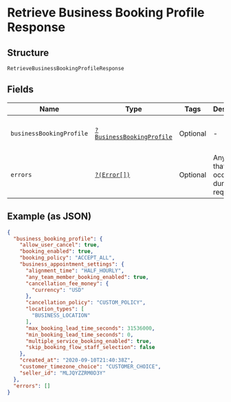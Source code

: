 
# Retrieve Business Booking Profile Response

## Structure

`RetrieveBusinessBookingProfileResponse`

## Fields

| Name | Type | Tags | Description | Getter | Setter |
|  --- | --- | --- | --- | --- | --- |
| `businessBookingProfile` | [`?BusinessBookingProfile`](/doc/models/business-booking-profile.md) | Optional | - | getBusinessBookingProfile(): ?BusinessBookingProfile | setBusinessBookingProfile(?BusinessBookingProfile businessBookingProfile): void |
| `errors` | [`?(Error[])`](/doc/models/error.md) | Optional | Any errors that occurred during the request. | getErrors(): ?array | setErrors(?array errors): void |

## Example (as JSON)

```json
{
  "business_booking_profile": {
    "allow_user_cancel": true,
    "booking_enabled": true,
    "booking_policy": "ACCEPT_ALL",
    "business_appointment_settings": {
      "alignment_time": "HALF_HOURLY",
      "any_team_member_booking_enabled": true,
      "cancellation_fee_money": {
        "currency": "USD"
      },
      "cancellation_policy": "CUSTOM_POLICY",
      "location_types": [
        "BUSINESS_LOCATION"
      ],
      "max_booking_lead_time_seconds": 31536000,
      "min_booking_lead_time_seconds": 0,
      "multiple_service_booking_enabled": true,
      "skip_booking_flow_staff_selection": false
    },
    "created_at": "2020-09-10T21:40:38Z",
    "customer_timezone_choice": "CUSTOMER_CHOICE",
    "seller_id": "MLJQYZZRM0D3Y"
  },
  "errors": []
}
```

